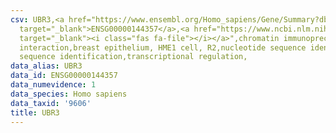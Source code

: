```yaml
---
csv: UBR3,<a href="https://www.ensembl.org/Homo_sapiens/Gene/Summary?db=core;g=ENSG00000144357"
  target="_blank">ENSG00000144357</a>,<a href="https://www.ncbi.nlm.nih.gov/pubmed/22863008"
  target="_blank"><i class="fas fa-file"></i></a>",chromatin immunoprecipitation assay,direct
  interaction,breast epithelium, HME1 cell, R2,nucleotide sequence identification,nucleotide
  sequence identification,transcriptional regulation,
data_alias: UBR3
data_id: ENSG00000144357
data_numevidence: 1
data_species: Homo sapiens
data_taxid: '9606'
title: UBR3
---
```

